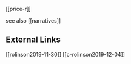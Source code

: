 [[price-r]]

see also [[narratives]]

## External Links
[[rolinson2019-11-30]]
[[c-rolinson2019-12-04]]